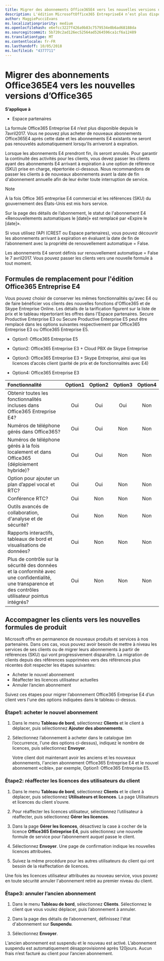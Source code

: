```yaml
---
title: Migrer des abonnements Office365E4 vers les nouvelles versions d’Office365 | Espace partenaires
description: L'édition MicrosoftOffice365 EntrepriseE4 n’est plus disponible depuis le 7 avril2017. Découvrez comment migrer vos abonnements client vers des versions plus récentes d’Office365.
author: MaggiePucciEvans
ms.localizationpriority: medium
ms.openlocfilehash: e6efcc3227f426a9b83c7579534e0b6ad68188da
ms.sourcegitcommit: 5b720c2ad126ec52564ad5264596ca1cf6a12489
ms.translationtype: MT
ms.contentlocale: fr-FR
ms.lasthandoff: 10/05/2018
ms.locfileid: "4377711"
---
```

# <a name="migrate-office-365-e4-subscriptions-to-newer-office-365-versions"></a>Migrer des abonnements Office365E4 vers les nouvelles versions d’Office365

**S’applique à**

-  Espace partenaires

La formule Office365 Entreprise E4 n’est plus disponible depuis le 7avril2017. Vous ne pouvez plus acheter de nouveaux abonnements Office365E4 après cette date et les abonnements E4 existants ne seront pas renouvelés automatiquement lorsqu’ils arriveront à expiration.

Lorsque les abonnements E4 prendront fin, ils seront annulés. Pour garantir la continuité des activités pour les clients, vous devez passer les clients ayant des abonnements E4 arrivant à expiration à une option de référence (SKU) prise en charge, répertoriée ci-dessous. Nous recommandons de passer les clients à de nouveaux abonnements avant la date de fin d'abonnement annuelle afin de leur éviter toute interruption de service. 

> [!NOTE]  
>  À la fois Office 365 entreprise E4 commercial et les références (SKU) du gouvernement des États-Unis est mis hors service.
 
Sur la page des détails de l’abonnement, le statut de l'abonnement E4 «Renouvellements automatiques le [date]» est remplacé par «Expire le [date]». 

Si vous utilisez l’API (CREST ou Espace partenaires), vous pouvez découvrir les abonnements arrivant à expiration en évaluant la date de fin de l’abonnement avec la propriété de renouvellement automatique = False. 

Les abonnements E4 seront définis sur renouvellement automatique = False le 7 avril2017. Vous pouvez passer les clients vers une nouvelle formule à tout moment. 

## <a name="office-365-enterprise-e4-edition-replacement-plans"></a>Formules de remplacement pour l'édition Office365 Entreprise E4

Vous pouvez choisir de conserver les mêmes fonctionnalités qu'avec E4 ou de faire bénéficier vos clients des nouvelles fonctions d'Office365 et de Skype Entreprise Online. Les détails de la tarification figurent sur la liste de prix et le tableau répertoriant les offres dans l'Espace partenaires. Secure Productive Enterprise E3 ou Secure Productive Enterprise E5 peut être remplacé dans les options suivantes respectivement par Office365 Entreprise E3 ou Office365 Entreprise E5.

- Option1: Office365 Entreprise E5

- Option2: Office365 Entreprise E3 + Cloud PBX de Skype Entreprise

- Option3: Office365 Entreprise E3 + Skype Entreprise, ainsi que les licences d’accès client (parité de prix et de fonctionnalités avec E4)

- Option4: Office365 Entreprise E3


| Fonctionnalité | Option1 | Option2 | Option3 | Option4 |
| :---    | :------: |   :---:  |   :---:  |   :---:  |
| Obtenir toutes les fonctionnalités incluses dans Office365 Entreprise E4? | Oui | Oui | Oui | Non |
| Numéros de téléphone gérés dans Office365? | Oui | Oui | Non | Non |
| Numéros de téléphone gérés à la fois localement et dans Office365 (déploiement hybride)? | Oui | Oui | Non | Non |
| Option pour ajouter un plan d’appel vocal et RTC? | Oui | Oui | Non | Non |
| Conférence RTC? | Oui | Non | Non | Non |
| Outils avancés de collaboration, d'analyse et de sécurité? | Oui | Non | Non | Non |
| Rapports interactifs, tableaux de bord et visualisations de données? | Oui | Non | Non | Non | 
| Plus de contrôle sur la sécurité des données et la conformité avec une confidentialité, une transparence et des contrôles utilisateur pointus intégrés? | Oui | Non | Non | Non | 

## <a name="transition-customers-to-new-product-plans"></a>Accompagner les clients vers les nouvelles formules de produit

Microsoft offre en permanence de nouveaux produits et services à nos partenaires. Dans ces cas, vous pouvez avoir besoin de mettre à niveau les services de ses clients ou de migrer leurs abonnements à partir de références (SKU) qui vont progressivement disparaître. La migration de clients depuis des références supprimées vers des références plus récentes doit respecter les étapes suivantes:

-   Acheter le nouvel abonnement
-   Réaffecter les licences utilisateur actuelles
-   Annuler l’ancien abonnement

Suivez ces étapes pour migrer l’abonnement Office365 Entreprise E4 d’un client vers l'une des options indiquées dans le tableau ci-dessus.

### <a name="step-1---purchase-the-new-subscription"></a>Étape1: acheter le nouvel abonnement

1. Dans le menu **Tableau de bord**, sélectionnez **Clients** et le client à déplacer, puis sélectionnez **Ajouter des abonnements**.

2. Sélectionnez l’abonnement à acheter dans le catalogue (en l’occurrence, l'une des options ci-dessus), indiquez le nombre de licences, puis sélectionnez **Envoyer**.

   Votre client doit maintenant avoir les anciens et les nouveaux abonnements, l'ancien abonnement Office365 Entreprise E4 et le nouvel abonnement «cible», par exemple, Option1: Office365 Entreprise E5.

### <a name="step-2---reassign-the-customers-users-licenses"></a>Étape2: réaffecter les licences des utilisateurs du client

1. Dans le menu **Tableau de bord**, sélectionnez **Clients** et le client à déplacer, puis sélectionnez **Utilisateurs et licences**. La page Utilisateurs et licences du client s’ouvre.

2. Pour réaffecter les licences utilisateur, sélectionnez l’utilisateur à réaffecter, puis sélectionnez **Gérer les licences**.

3. Dans la page **Gérer les licences**, désactivez la case à cocher de la licence **Office365 Entreprise E4**, puis sélectionnez une nouvelle formule de service pour l’abonnement auquel passe le client.

4. Sélectionnez **Envoyer**. Une page de confirmation indique les nouvelles licences attribuées.

5. Suivez la même procédure pour les autres utilisateurs du client qui ont besoin de la réaffectation de licences.

Une fois les licences utilisateur attribuées au nouveau service, vous pouvez en toute sécurité annuler l'abonnement retiré au premier niveau du client.

### <a name="step-3---cancel-the-old-subscription"></a>Étape3: annuler l’ancien abonnement

1. Dans le menu **Tableau de bord**, sélectionnez **Clients**. Sélectionnez le client que vous voulez déplacer, puis l’abonnement à annuler.

2. Dans la page des détails de l’abonnement, définissez l'état d'abonnement sur **Suspendu**.

3. Sélectionnez **Envoyer**.

L’ancien abonnement est suspendu et le nouveau est activé. L’abonnement suspendu est automatiquement désapprovisionné après 120jours. Aucun frais n’est facturé au client pour l’ancien abonnement.



 



